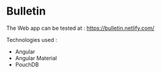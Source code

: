 # Bulletin

The Web app can be tested at : https://bulletin.netlify.com/

Technologies used :

- Angular
- Angular Material
- PouchDB
